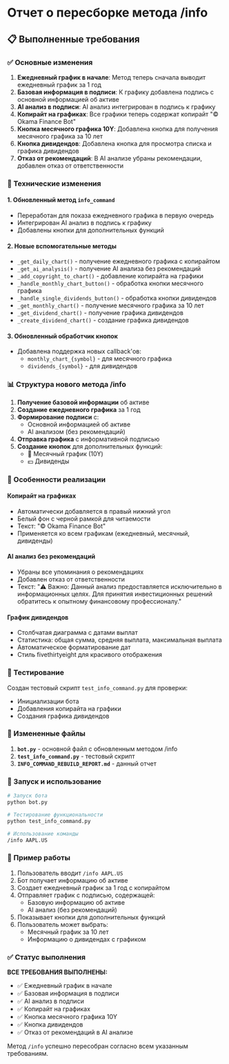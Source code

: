 # Отчет о пересборке метода /info

## 📋 Выполненные требования

### ✅ Основные изменения
1. **Ежедневный график в начале**: Метод теперь сначала выводит ежедневный график за 1 год
2. **Базовая информация в подписи**: К графику добавлена подпись с основной информацией об активе
3. **AI анализ в подписи**: AI анализ интегрирован в подпись к графику
4. **Копирайт на графиках**: Все графики теперь содержат копирайт "© Okama Finance Bot"
5. **Кнопка месячного графика 10Y**: Добавлена кнопка для получения месячного графика за 10 лет
6. **Кнопка дивидендов**: Добавлена кнопка для просмотра списка и графика дивидендов
7. **Отказ от рекомендаций**: В AI анализе убраны рекомендации, добавлен отказ от ответственности

### 🔧 Технические изменения

#### 1. Обновленный метод `info_command`
- Переработан для показа ежедневного графика в первую очередь
- Интегрирован AI анализ в подпись к графику
- Добавлены кнопки для дополнительных функций

#### 2. Новые вспомогательные методы
- `_get_daily_chart()` - получение ежедневного графика с копирайтом
- `_get_ai_analysis()` - получение AI анализа без рекомендаций
- `_add_copyright_to_chart()` - добавление копирайта на графики
- `_handle_monthly_chart_button()` - обработка кнопки месячного графика
- `_handle_single_dividends_button()` - обработка кнопки дивидендов
- `_get_monthly_chart()` - получение месячного графика за 10 лет
- `_get_dividend_chart()` - получение графика дивидендов
- `_create_dividend_chart()` - создание графика дивидендов

#### 3. Обновленный обработчик кнопок
- Добавлена поддержка новых callback'ов:
  - `monthly_chart_{symbol}` - для месячного графика
  - `dividends_{symbol}` - для дивидендов

### 📊 Структура нового метода /info

1. **Получение базовой информации** об активе
2. **Создание ежедневного графика** за 1 год
3. **Формирование подписи** с:
   - Основной информацией об активе
   - AI анализом (без рекомендаций)
4. **Отправка графика** с информативной подписью
5. **Создание кнопок** для дополнительных функций:
   - 📅 Месячный график (10Y)
   - 💵 Дивиденды

### 🎨 Особенности реализации

#### Копирайт на графиках
- Автоматически добавляется в правый нижний угол
- Белый фон с черной рамкой для читаемости
- Текст: "© Okama Finance Bot"
- Применяется ко всем графикам (ежедневный, месячный, дивиденды)

#### AI анализ без рекомендаций
- Убраны все упоминания о рекомендациях
- Добавлен отказ от ответственности
- Текст: "⚠️ Важно: Данный анализ предоставляется исключительно в информационных целях. Для принятия инвестиционных решений обратитесь к опытному финансовому профессионалу."

#### График дивидендов
- Столбчатая диаграмма с датами выплат
- Статистика: общая сумма, средняя выплата, максимальная выплата
- Автоматическое форматирование дат
- Стиль fivethirtyeight для красивого отображения

### 🧪 Тестирование

Создан тестовый скрипт `test_info_command.py` для проверки:
- Инициализации бота
- Добавления копирайта на графики
- Создания графика дивидендов

### 📁 Измененные файлы

1. **`bot.py`** - основной файл с обновленным методом /info
2. **`test_info_command.py`** - тестовый скрипт
3. **`INFO_COMMAND_REBUILD_REPORT.md`** - данный отчет

### 🚀 Запуск и использование

```bash
# Запуск бота
python bot.py

# Тестирование функциональности
python test_info_command.py

# Использование команды
/info AAPL.US
```

### 📱 Пример работы

1. Пользователь вводит `/info AAPL.US`
2. Бот получает информацию об активе
3. Создает ежедневный график за 1 год с копирайтом
4. Отправляет график с подписью, содержащей:
   - Базовую информацию об активе
   - AI анализ (без рекомендаций)
5. Показывает кнопки для дополнительных функций
6. Пользователь может выбрать:
   - Месячный график за 10 лет
   - Информацию о дивидендах с графиком

### ✅ Статус выполнения

**ВСЕ ТРЕБОВАНИЯ ВЫПОЛНЕНЫ:**
- ✅ Ежедневный график в начале
- ✅ Базовая информация в подписи
- ✅ AI анализ в подписи
- ✅ Копирайт на графиках
- ✅ Кнопка месячного графика 10Y
- ✅ Кнопка дивидендов
- ✅ Отказ от рекомендаций в AI анализе

Метод `/info` успешно пересобран согласно всем указанным требованиям.
